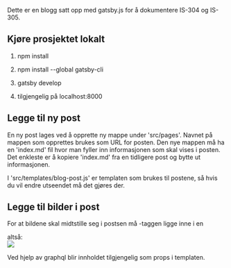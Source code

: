 Dette er en blogg satt opp med gatsby.js for å dokumentere IS-304 og IS-305.


<h2>Kjøre prosjektet lokalt</h2>

1. npm install

2. npm install --global gatsby-cli

3. gatsby develop

4. tilgjengelig på localhost:8000


<h2>Legge til ny post</h2>

En ny post lages ved å opprette ny mappe under 'src/pages'. Navnet på mappen som opprettes brukes som URL for posten. Den nye mappen må ha en 'index.md' fil hvor man fyller inn informasjonen som skal vises i posten. Det enkleste er å kopiere 'index.md' fra en tidligere post og bytte ut informasjonen.

I 'src/templates/blog-post.js' er templaten som brukes til postene, så hvis du vil endre utseendet må det gjøres der.

<h2>Legge til bilder i post</h2>

For at bildene skal midtstille seg i postsen må <img>-taggen ligge inne i en <div class="img-container">
altså: <div class="img-container"><img src="bildeadressen din" /></div>

Ved hjelp av graphql blir innholdet tilgjengelig som props i templaten.

